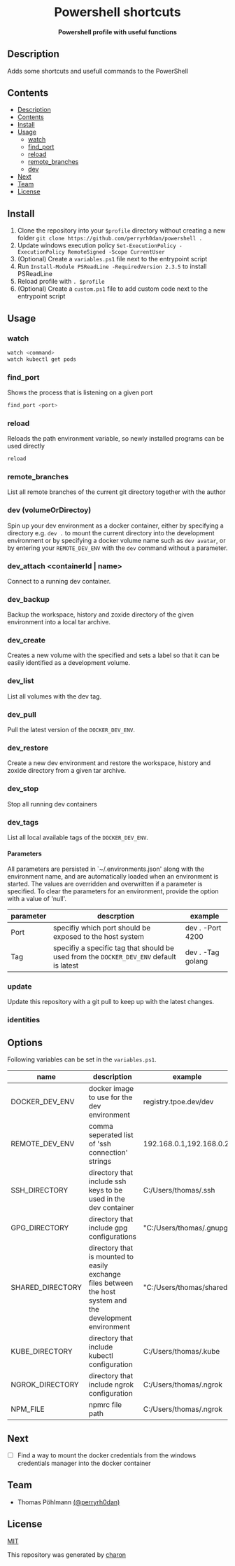 <h1 align="center">
  Powershell shortcuts
</h1>

<h4 align="center">
  Powershell profile with useful functions
</h4>

## Description

Adds some shortcuts and usefull commands to the PowerShell

## Contents

- [Description](#description)
- [Contents](#contents)
- [Install](#install)
- [Usage](#usage)
    - [watch](#watch)
    - [find_port](#find_port)
    - [reload](#reload)
    - [remote_branches](#remote_branches)
    - [dev](#dev)
- [Next](#next)
- [Team](#team)
- [License](#license)

## Install

1. Clone the repository into your `$profile` directory without creating a new folder `git clone https://github.com/perryrh0dan/powershell .`
2. Update windows execution policy `Set-ExecutionPolicy -ExecutionPolicy RemoteSigned -Scope CurrentUser`
3. (Optional) Create a `variables.ps1` file next to the entrypoint script
4. Run `Install-Module PSReadLine -RequiredVersion 2.3.5` to install PSReadLine
5. Reload profile with `. $profile`
6. (Optional) Create a `custom.ps1` file to add custom code next to the entrypoint script

## Usage

### watch

```bash
watch <command>
watch kubectl get pods
```

### find_port

Shows the process that is listening on a given port

```bash
find_port <port>
```

### reload

Reloads the path environment variable, so newly installed programs can be used directly

```bash
reload
```

### remote_branches

List all remote branches of the current git directory together with the author

### dev (volumeOrDirectoy)

Spin up your dev environment as a docker container, either by specifying a directory e.g. `dev .` to mount the current directory into the development environment or by specifying a docker volume name such as `dev avatar`, or by entering your `REMOTE_DEV_ENV` with the `dev` command without a parameter.

### dev_attach <containerId | name>

Connect to a running dev container.

### dev_backup <name>

Backup the workspace, history and zoxide directory of the given environment into a local tar archive.

### dev_create <name>

Creates a new volume with the specified <name> and sets a label so that it can be easily identified as a development volume.

### dev_list

List all volumes with the dev tag.

### dev_pull

Pull the latest version of the `DOCKER_DEV_ENV`.

### dev_restore <name> <path>

Create a new dev environment and restore the workspace, history and zoxide directory from a given tar archive.

### dev_stop

Stop all running dev containers

### dev_tags

List all local available tags of the `DOCKER_DEV_ENV`.

#### Parameters

All parameters are persisted in `~/.environments.json' along with the environment name, and are automatically loaded when an environment is started.
The values are overridden and overwritten if a parameter is specified. To clear the parameters for an environment, provide the option with a value of 'null'.

| parameter | descrption                                                                              | example           |
| --------- | --------------------------------------------------------------------------------------- | ----------------- |
| Port      | specifiy which port should be exposed to the host system                                | dev . -Port 4200  |
| Tag       | specifiy a specific tag that should be used from the `DOCKER_DEV_ENV` default is latest | dev . -Tag golang |

### update

Update this repository with a git pull to keep up with the latest changes.

### identities

## Options

Following variables can be set in the `variables.ps1`.

| name             | description                                                                                                | example                  |
| ---------------- | ---------------------------------------------------------------------------------------------------------- | ------------------------ |
| DOCKER_DEV_ENV   | docker image to use for the dev environment                                                                | registry.tpoe.dev/dev    |
| REMOTE_DEV_ENV   | comma seperated list of 'ssh connection' strings                                                           | 192.168.0.1,192.168.0.2  |
| SSH_DIRECTORY    | directory that include ssh keys to be used in the dev container                                            | C:/Users/thomas/.ssh     |
| GPG_DIRECTORY    | directory that include gpg configurations                                                                  | "C:/Users/thomas/.gnupg" |
| SHARED_DIRECTORY | directory that is mounted to easily exchange files between the host system and the development environment | "C:/Users/thomas/shared" |
| KUBE_DIRECTORY   | directory that include kubectl configuration                                                               | C:/Users/thomas/.kube    |
| NGROK_DIRECTORY  | directory that include ngrok configuration                                                                 | C:/Users/thomas/.ngrok   |
| NPM_FILE         | npmrc file path                                                                                            | C:/Users/thomas/.ngrok   |

## Next

- [ ] Find a way to mount the docker credentials from the windows credentials manager into the docker container

## Team

- Thomas Pöhlmann [(@perryrh0dan)](https://github.com/perryrh0dan)

## License

[MIT](https://github.com/perryrh0dan/passline/blob/master/license.md)

This repository was generated by [charon](https://github.com/perryrh0dan/charon)
